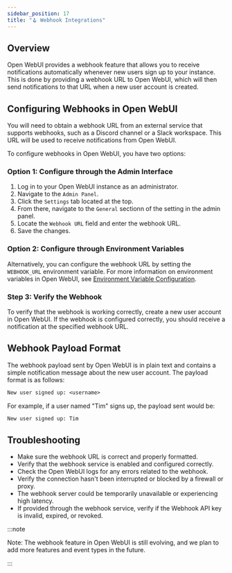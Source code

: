 ```yaml
---
sidebar_position: 17
title: "🪝 Webhook Integrations"
---
```


## Overview

Open WebUI provides a webhook feature that allows you to receive notifications automatically whenever new users sign up to your instance. This is done by providing a webhook URL to Open WebUI, which will then send notifications to that URL when a new user account is created.

## Configuring Webhooks in Open WebUI

You will need to obtain a webhook URL from an external service that supports webhooks, such as a Discord channel or a Slack workspace. This URL will be used to receive notifications from Open WebUI.

To configure webhooks in Open WebUI, you have two options:

### Option 1: Configure through the Admin Interface

1. Log in to your Open WebUI instance as an administrator.
2. Navigate to the `Admin Panel`.
3. Click the `Settings` tab located at the top.
4. From there, navigate to the `General` sectionn of the setting in the admin panel.
5. Locate the `Webhook URL` field and enter the webhook URL.
6. Save the changes.

### Option 2: Configure through Environment Variables

Alternatively, you can configure the webhook URL by setting the `WEBHOOK_URL` environment variable. For more information on environment variables in Open WebUI, see [Environment Variable Configuration](https://docs.openwebui.com/getting-started/env-configuration/#webhook_url).

### Step 3: Verify the Webhook

To verify that the webhook is working correctly, create a new user account in Open WebUI. If the webhook is configured correctly, you should receive a notification at the specified webhook URL.

## Webhook Payload Format

The webhook payload sent by Open WebUI is in plain text and contains a simple notification message about the new user account. The payload format is as follows:

```txt
New user signed up: <username>
```

For example, if a user named "Tim" signs up, the payload sent would be:

```txt
New user signed up: Tim
```

## Troubleshooting

- Make sure the webhook URL is correct and properly formatted.
- Verify that the webhook service is enabled and configured correctly.
- Check the Open WebUI logs for any errors related to the webhook.
- Verify the connection hasn't been interrupted or blocked by a firewall or proxy.
- The webhook server could be temporarily unavailable or experiencing high latency.
- If provided through the webhook service, verify if the Webhook API key is invalid, expired, or revoked.

:::note

Note: The webhook feature in Open WebUI is still evolving, and we plan to add more features and event types in the future.

:::
